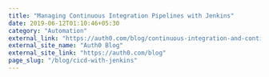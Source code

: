 ```yaml
---
title: "Managing Continuous Integration Pipelines with Jenkins"
date: 2019-06-12T01:10:46+05:30
category: "Automation"
external_link: "https://auth0.com/blog/continuous-integration-and-continuous-deployment-with-jenkins/"
external_site_name: "Auth0 Blog"
external_site_link: "https://auth0.com/blog"
page_slug: "/blog/cicd-with-jenkins"
---
```

